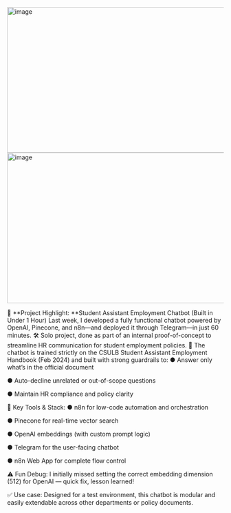 
<img width="624" height="338" alt="image" src="https://github.com/user-attachments/assets/0bd3d270-0925-4742-adfd-1e1cc4525777" />
<img width="624" height="349" alt="image" src="https://github.com/user-attachments/assets/a69d103f-c6c2-4063-ab6f-f868803f28e0" />



🚀 **Project Highlight: **Student Assistant Employment Chatbot (Built in Under 1 Hour)
 Last week, I developed a fully functional chatbot powered by OpenAI, Pinecone, and n8n—and deployed it through Telegram—in just 60 minutes.
🛠️ Solo project, done as part of an internal proof-of-concept to streamline HR communication for student employment policies.
📘 The chatbot is trained strictly on the CSULB Student Assistant Employment Handbook (Feb 2024) and built with strong guardrails to:
●	Answer only what’s in the official document

●	Auto-decline unrelated or out-of-scope questions

●	Maintain HR compliance and policy clarity

🔎 Key Tools & Stack:
●	n8n for low-code automation and orchestration

●	Pinecone for real-time vector search

●	OpenAI embeddings (with custom prompt logic)

●	Telegram for the user-facing chatbot

●	n8n Web App for complete flow control

⚠️ Fun Debug: I initially missed setting the correct embedding dimension (512) for OpenAI — quick fix, lesson learned!

✅ Use case: Designed for a test environment, this chatbot is modular and easily extendable across other departments or policy documents.

